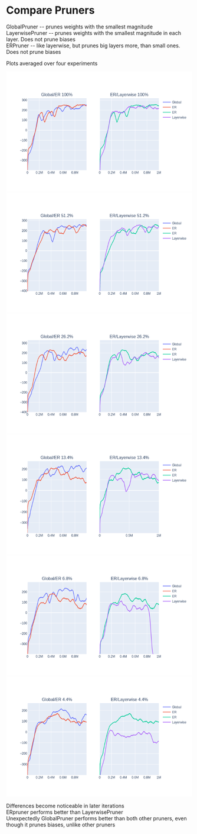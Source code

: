 # Compare Pruners

GlobalPruner -- prunes weights with the smallest magnitude  
LayerwisePruner -- prunes weights with the smallest magnitude in each layer. Does not prune biases  
ERPruner -- like layerwise, but prunes big layers more, than small ones. Does not prune biases

Plots averaged over four experiments  

![100%](/docs/Compare100.png)  
![51%](/docs/Compare51.png)  
![26%](/docs/Compare26.png)  
![13%](/docs/Compare13.png)  
![6.8%](/docs/Compare6.8.png)  
![4.4%](/docs/Compare4.4.png)  


Differences become noticeable in later iterations  
ERpruner performs better than LayerwisePruner  
Unexpectedly GlobalPruner performs better than both other pruners, even though it prunes biases, unlike other pruners  
